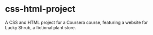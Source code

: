 # css-html-project
A CSS and HTML project for a Coursera course, featuring a website for Lucky Shrub, a fictional plant store.
